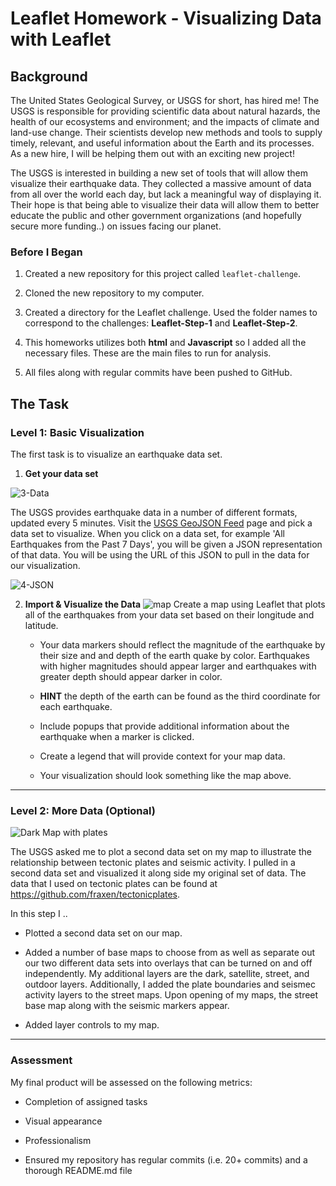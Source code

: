 # Leaflet Homework - Visualizing Data with Leaflet

## Background

The United States Geological Survey, or USGS for short, has hired me! The USGS is responsible for providing scientific data about natural hazards, the health of our ecosystems and environment; and the impacts of climate and land-use change. Their scientists develop new methods and tools to supply timely, relevant, and useful information about the Earth and its processes. As a new hire, I will be helping them out with an exciting new project!

The USGS is interested in building a new set of tools that will allow them visualize their earthquake data. They collected a massive amount of data from all over the world each day, but lack a meaningful way of displaying it. Their hope is that being able to visualize their data will allow them to better educate the public and other government organizations (and hopefully secure more funding..) on issues facing our planet.

### Before I Began

1. Created a new repository for this project called `leaflet-challenge`. 

2. Cloned the new repository to my computer.

3. Created a directory for the Leaflet challenge. Used the folder names to correspond to the challenges: **Leaflet-Step-1** and **Leaflet-Step-2**.

4. This homeworks utilizes both **html** and **Javascript** so I added all the necessary files. These are the main files to run for analysis.

5. All files along with regular commits have been pushed to GitHub.

## The Task

### Level 1: Basic Visualization



The first task is to visualize an earthquake data set.

1. **Get your data set**

![3-Data](https://user-images.githubusercontent.com/66078772/100487184-fc57b480-30cc-11eb-87c3-7d1ea98af440.png)   

   The USGS provides earthquake data in a number of different formats, updated every 5 minutes. Visit the [USGS GeoJSON Feed](http://earthquake.usgs.gov/earthquakes/feed/v1.0/geojson.php) page and pick a data set to visualize. When you click on a data set, for example 'All Earthquakes from the Past 7 Days', you will be given a JSON representation of that data. You will be using the URL of this JSON to pull in the data for our visualization.

   ![4-JSON](https://user-images.githubusercontent.com/66078772/100487153-d7634180-30cc-11eb-8774-c908326f060e.png)

2. **Import & Visualize the Data**
![map](https://user-images.githubusercontent.com/66078772/100487321-8e5fbd00-30cd-11eb-9a1b-935e3017cc9a.PNG)
   Create a map using Leaflet that plots all of the earthquakes from your data set based on their longitude and latitude.

   * Your data markers should reflect the magnitude of the earthquake by their size and and depth of the earth quake by color. Earthquakes with higher magnitudes should appear larger and earthquakes with greater depth should appear darker in color.

   * **HINT** the depth of the earth can be found as the third coordinate for each earthquake.

   * Include popups that provide additional information about the earthquake when a marker is clicked.

   * Create a legend that will provide context for your map data.

   * Your visualization should look something like the map above.

- - -

### Level 2: More Data (Optional)

![Dark Map with plates](https://user-images.githubusercontent.com/66078772/100487403-08904180-30ce-11eb-94c9-faec97bf4feb.PNG)


The USGS asked me to plot a second data set on my map to illustrate the relationship between tectonic plates and seismic activity. I pulled in a second data set and visualized it along side my original set of data. The data that I used on tectonic plates can be found at <https://github.com/fraxen/tectonicplates>.

In this step I ..

* Plotted a second data set on our map.

* Added a number of base maps to choose from as well as separate out our two different data sets into overlays that can be turned on and off independently.  My additional layers are the dark, satellite, street, and outdoor layers.  Additionally, I added the plate boundaries and seismec activity layers to the street maps.  Upon opening of my maps, the street base map along with the seismic markers appear. 

* Added layer controls to my map.

- - -

### Assessment

My final product will be assessed on the following metrics:

* Completion of assigned tasks

* Visual appearance

* Professionalism

* Ensured my repository has regular commits (i.e. 20+ commits) and a thorough README.md file


